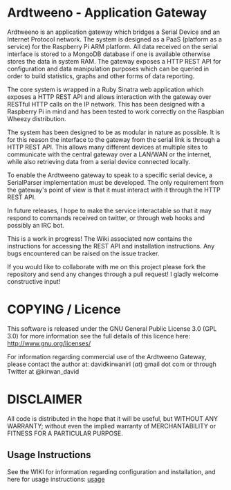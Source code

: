 # Ardtweeno - Application Gateway
Ardtweeno is an application gateway which bridges a Serial Device and an Internet Protocol network. 
The system is designed as a PaaS (platform as a service) for the Raspberry Pi ARM platform. All data 
received on the serial interface is stored to a MongoDB database if one is available otherwise stores 
the data in system RAM. The gateway exposes a HTTP REST API for configuration and data manipulation purposes 
which can be queried in order to build statistics, graphs and other forms of data reporting.

The core system is wrapped in a Ruby Sinatra web application which exposes a HTTP REST API and allows interaction 
with the gateway over RESTful HTTP calls on the IP network. This has been designed with a Raspberry Pi in 
mind and has been tested to work correctly on the Raspbian Wheezy distribution.

The system has been designed to be as modular in nature as possible. It is for this reason the interface to 
the gateway from the serial link is through a HTTP REST API. This allows many different devices at multiple 
sites to communicate with the central gateway over a LAN/WAN or the internet, while also retrieving data
from a serial device connected locally. 

To enable the Ardtweeno gateway to speak to a specific serial device, a SerialParser implementation must be 
developed. The only requirement from the gateway's point of view is that it must interact with it through the
HTTP REST API.

In future releases, I hope to make the service interactable so that it may respond to commands received 
on twitter, or through web hooks and possibly an IRC bot.

This is a work in progress! The Wiki associated now contains the instructions for accessing the REST
API and installation instructions. Any bugs encountered can be raised on the issue tracker.

If you would like to collaborate with me on this project please fork the repository and send any changes
through a pull request! I gladly welcome constructive input!

# COPYING / Licence
This software is released under the GNU General Public License 3.0 (GPL 3.0)
for more information see the full details of this licence here: http://www.gnu.org/licenses/

For information regarding commercial use of the Ardtweeno Gateway, please contact the author at:
davidkirwanirl (_at_) gmail dot com or through Twitter at @kirwan\_david

# DISCLAIMER
All code is distributed in the hope that it will be useful, but WITHOUT ANY WARRANTY; 
without even the implied warranty of MERCHANTABILITY or FITNESS FOR A PARTICULAR PURPOSE.

## Usage Instructions
See the WIKI for information regarding configuration and installation, and here for usage instructions: [usage](http://davidkirwan.github.io/ardtweeno)


